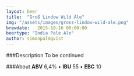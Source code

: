 ```yaml
---
layout: beer
title:  "Groß Lindow Wild Ale"
img: "/assets/images/gross-lindow-wild-ale.png"
brewdate:   2015-10-16 00:00:00
beertype: "India Pale Ale"
author: simonpalmqvist
---
```


###Description
To be continued

###About
__ABV__ 6,4% • __IBU__ 55 • __EBC__ 10
